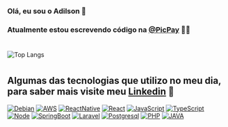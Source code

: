 
### Olá, eu sou o Adilson 🤚

### Atualmente estou escrevendo código na [@PicPay](https://picpay.pulpa.com.br/) 🧑‍💻


#
![Top Langs](https://github-readme-stats.vercel.app/api/top-langs/?username=devadilson&hide_progress=true)

#
## Algumas das tecnologias que utilizo no meu dia, para saber mais visite meu [Linkedin](https://www.linkedin.com/in/adilson-cardoso-barbosa-bb039234/)  🔗

[![Debian](https://img.shields.io/badge/Debian-A81D33?style=for-the-badge&logo=debian&logoColor=white)](https://www.linkedin.com/in/adilson-cardoso-barbosa-bb039234/)
[![AWS](https://img.shields.io/badge/Amazon_AWS-FF9900?style=for-the-badge&logo=amazonaws&logoColor=white)](https://www.linkedin.com/in/adilson-cardoso-barbosa-bb039234/)
[![ReactNative](https://img.shields.io/badge/React_Native-20232A?style=for-the-badge&logo=react&logoColor=61DAFB)](https://www.linkedin.com/in/adilson-cardoso-barbosa-bb039234/)
[![React](https://img.shields.io/badge/React-20232A?style=for-the-badge&logo=react&logoColor=61DAFB)](https://www.linkedin.com/in/adilson-cardoso-barbosa-bb039234/)
[![JavaScript](https://img.shields.io/badge/JavaScript-F7DF1E?style=for-the-badge&logo=javascript&logoColor=black)](https://www.linkedin.com/in/adilson-cardoso-barbosa-bb039234/)
[![TypeScript](https://img.shields.io/badge/TypeScript-007ACC?style=for-the-badge&logo=typescript&logoColor=white)](https://www.linkedin.com/in/adilson-cardoso-barbosa-bb039234/)
[![Node](https://img.shields.io/badge/Node.js-43853D?style=for-the-badge&logo=node.js&logoColor=white)](https://www.linkedin.com/in/adilson-cardoso-barbosa-bb039234/)
[![SpringBoot](https://img.shields.io/badge/Spring-6DB33F?style=for-the-badge&logo=spring&logoColor=white)](https://www.linkedin.com/in/adilson-cardoso-barbosa-bb039234/)
[![Laravel](https://img.shields.io/badge/Laravel-FF2D20?style=for-the-badge&logo=laravel&logoColor=white)](https://www.linkedin.com/in/adilson-cardoso-barbosa-bb039234/)
[![Postgresql](https://img.shields.io/badge/PostgreSQL-316192?style=for-the-badge&logo=postgresql&logoColor=white)](https://www.linkedin.com/in/adilson-cardoso-barbosa-bb039234/)
[![PHP](https://img.shields.io/badge/PHP-777BB4?style=for-the-badge&logo=php&logoColor=white)](https://www.linkedin.com/in/adilson-cardoso-barbosa-bb039234/)
[![JAVA](https://img.shields.io/badge/JAVA-FF0000?style=for-the-badge&logo=java&logoColor=white)](https://www.linkedin.com/in/adilson-cardoso-barbosa-bb039234/)

